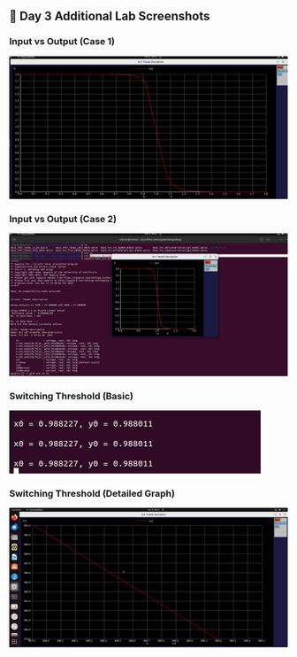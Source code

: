 ## 📸 Day 3 Additional Lab Screenshots

### Input vs Output (Case 1)
![Input vs Output](images/2_outvs_in.png)

### Input vs Output (Case 2)
![outVSin](images/outVSin.png)

### Switching Threshold (Basic)
![Switching Threshold](images/switching_threshold.png)

### Switching Threshold (Detailed Graph)
![Switching Threshold Graph](images/switching_threshold_graph.png)

